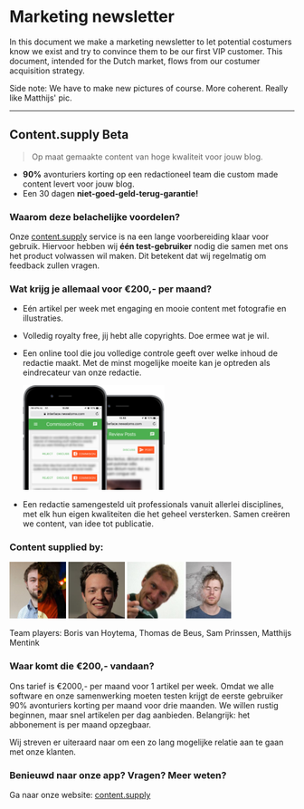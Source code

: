 # Marketing newsletter

In this document we make a marketing newsletter to let potential costumers know we exist and try to convince them to be our first VIP customer. This document, intended for the Dutch market, flows from our costumer acquisition strategy.

Side note: We have to make new pictures of course. More coherent. Really like Matthijs' pic.  

---  

## Content.supply Beta

> Op maat gemaakte content van hoge kwaliteit voor jouw blog.

* **90%** avonturiers korting op een redactioneel team die custom made content levert voor jouw blog.
* Een 30 dagen **niet-goed-geld-terug-garantie!**

### Waarom deze belachelijke voordelen?

Onze [content.supply](http://content.supply/) service is na een lange voorbereiding klaar voor gebruik. Hiervoor hebben wij **één test-gebruiker** nodig die samen met ons het product volwassen wil maken. Dit betekent dat wij regelmatig om feedback zullen vragen.

### Wat krijg je allemaal voor €200,- per maand?

* Eén artikel per week met engaging en mooie content met fotografie en illustraties.

* Volledig royalty free, jij hebt alle copyrights. Doe ermee wat je wil.

* Een online tool die jou volledige controle geeft over welke inhoud de redactie maakt. Met de minst mogelijke moeite kan je optreden als eindrecateur van onze redactie.

  <img src="/images/devices-screenshots.png" width="250">

* Een redactie samengesteld uit professionals vanuit allerlei disciplines, met elk hun eigen kwaliteiten die het geheel versterken. Samen creëren we content, van idee tot publicatie.

### Content supplied by:

<img src="/images/boris-pic.jpeg" width="100">
<img src="/images/thomas-pic.jpeg" width="100">
<img src="/images/sam-pic.jpeg" width="100">
<img src="/images/matthijs-pic.jpg" width="80">

Team players: Boris van Hoytema, Thomas de Beus, Sam Prinssen, Matthijs Mentink

### Waar komt die €200,- vandaan?

Ons tarief is €2000,- per maand voor 1 artikel per week. Omdat we alle software en onze samenwerking moeten testen krijgt de eerste gebruiker 90% avonturiers korting per maand voor drie maanden. We willen rustig beginnen, maar snel artikelen per dag aanbieden. Belangrijk: het abbonement is per maand opzegbaar.

Wij streven er uiteraard naar om een zo lang mogelijke relatie aan te gaan met onze klanten.   

### Benieuwd naar onze app? Vragen? Meer weten?

Ga naar onze website: [content.supply](http://content.supply/)
